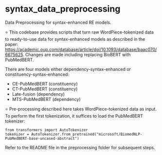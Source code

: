 # syntax_data_preprocessing
Data Preprocessing for syntax-enhanced RE models.

:star: This codebase provides scripts that turn raw WordPiece-tokenized data to ready-to-use data for syntax-enhanced models as described in the paper:
https://academic.oup.com/database/article/doi/10.1093/database/baac070/6675625. Changes are made including replacing BioBERT with PubMedBERT.

There are four models either dependency-syntax-enhanced or constituency-syntax-enhanced:
- CE-PubMedBERT (constituency)
- CT-PubMedBERT (constituency)
- Late-fusion (dependency)
- MTS-PubMedBERT (dependency)

:star: Pre-processing described here takes WordPiece-tokenized data as input. To perform the first tokenization, it suffices to load the PubMedBERT tokenizer:
```
from transformers import AutoTokenizer
tokenizer = AutoTokenizer.from_pretrained("microsoft/BiomedNLP-PubMedBERT-base-uncased-abstract")
```
Refer to the README file in the preprocessing folder for subsequent steps.
